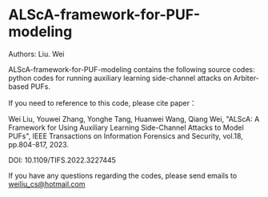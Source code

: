 # ALScA-framework-for-PUF-modeling

Authors:  Liu. Wei

ALScA-framework-for-PUF-modeling contains the following source codes: python codes for running auxiliary learning side-channel attacks on Arbiter-based PUFs.

If you need to reference to this code, please cite paper：

Wei Liu, Youwei Zhang, Yonghe Tang, Huanwei Wang, Qiang Wei, "ALScA: A Framework for Using Auxiliary Learning Side-Channel Attacks to Model PUFs", IEEE Transactions on Information Forensics and Security, vol.18, pp.804-817, 2023.

DOI: 10.1109/TIFS.2022.3227445

If you have any questions regarding the codes, please send emails to weiliu_cs@hotmail.com
